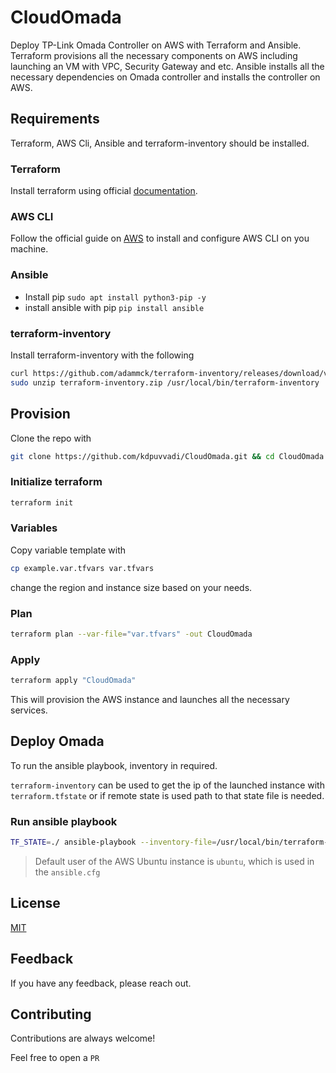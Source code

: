 
# CloudOmada

Deploy TP-Link Omada Controller on AWS with Terraform and Ansible. Terraform provisions all the necessary components on AWS including launching an VM with VPC, Security Gateway and etc. Ansible installs all the necessary dependencies on Omada controller and installs the controller on AWS.

## Requirements

Terraform, AWS Cli, Ansible and terraform-inventory should be installed.

### Terraform

Install terraform using official [documentation](https://learn.hashicorp.com/tutorials/terraform/install-cli).

### AWS CLI

Follow the official guide on [AWS](https://docs.aws.amazon.com/cli/latest/userguide/getting-started-install.html) to install and configure AWS CLI on you machine.

### Ansible

* Install pip `sudo apt install python3-pip -y`
* install ansible with pip `pip install ansible`

### terraform-inventory

Install terraform-inventory with the following

```bash
curl https://github.com/adammck/terraform-inventory/releases/download/v0.10/terraform-inventory_v0.10_linux_amd64.zip --output terraform-inventory.zip
sudo unzip terraform-inventory.zip /usr/local/bin/terraform-inventory
```

## Provision

Clone the repo with

```bash
git clone https://github.com/kdpuvvadi/CloudOmada.git && cd CloudOmada
```

### Initialize terraform

```bash
terraform init
```

### Variables

Copy variable template with

```bash
cp example.var.tfvars var.tfvars
```

change the region and instance size based on your needs.

### Plan

```bash
terraform plan --var-file="var.tfvars" -out CloudOmada
```

### Apply

```bash
terraform apply "CloudOmada"
```

This will provision the AWS instance and launches all the necessary services.

## Deploy Omada

To run the ansible playbook, inventory in required.

`terraform-inventory` can be used to get the ip of the launched instance with `terraform.tfstate` or if  remote state is used path to that state file is needed.

### Run ansible playbook

```bash
TF_STATE=./ ansible-playbook --inventory-file=/usr/local/bin/terraform-inventory ansible/main.yml
```

> Default user of the AWS Ubuntu instance is `ubuntu`, which is used in the `ansible.cfg`

## License

[MIT](https://choosealicense.com/licenses/mit/)

## Feedback

If you have any feedback, please reach out.

## Contributing

Contributions are always welcome!

Feel free to open a `PR`

